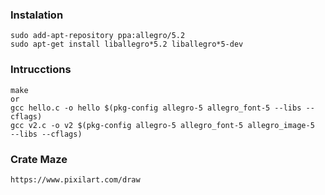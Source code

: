 ### Instalation
    sudo add-apt-repository ppa:allegro/5.2
    sudo apt-get install liballegro*5.2 liballegro*5-dev

### Intrucctions
    make
    or
    gcc hello.c -o hello $(pkg-config allegro-5 allegro_font-5 --libs --cflags)
    gcc v2.c -o v2 $(pkg-config allegro-5 allegro_font-5 allegro_image-5  --libs --cflags)

### Crate Maze
    https://www.pixilart.com/draw